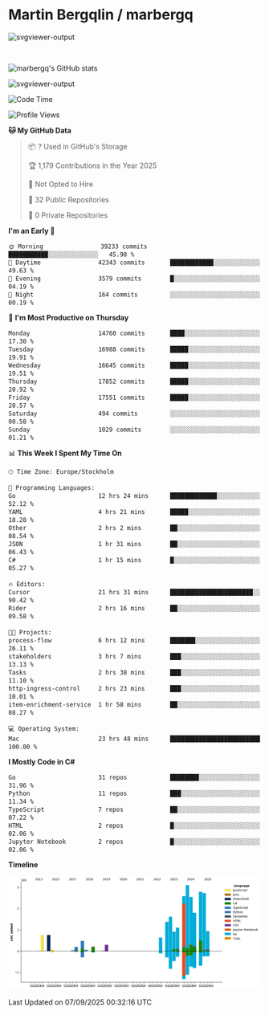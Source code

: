 # Martin Bergqlin / marbergq

![svgviewer-output](https://user-images.githubusercontent.com/2405410/206014777-22d41ecb-c24f-421d-b7d9-bba2cb5bb0de.svg)

<br>

<!--- [![Martin's Week](https://github-readme-stats.vercel.app/api/wakatime?username=marbergq&theme=dark)](https://github.com/anuraghazra/github-readme-stats) -->

![marbergq's GitHub stats](https://github-readme-stats.vercel.app/api?username=marbergq&count_private=true&show_icons=true)

![svgviewer-output](https://wakatime.com/badge/user/3f0a2069-6683-4e19-9a4a-7d21ea815067.svg)

<!--START_SECTION:waka-->
![Code Time](http://img.shields.io/badge/Code%20Time-5%2C352%20hrs%2043%20mins-blue)

![Profile Views](http://img.shields.io/badge/Profile%20Views-0-blue)

**🐱 My GitHub Data** 

> 📦 ? Used in GitHub's Storage 
 > 
> 🏆 1,179 Contributions in the Year 2025
 > 
> 🚫 Not Opted to Hire
 > 
> 📜 32 Public Repositories 
 > 
> 🔑 0 Private Repositories 
 > 
**I'm an Early 🐤** 

```text
🌞 Morning                39233 commits       ███████████░░░░░░░░░░░░░░   45.98 % 
🌆 Daytime                42343 commits       ████████████░░░░░░░░░░░░░   49.63 % 
🌃 Evening                3579 commits        █░░░░░░░░░░░░░░░░░░░░░░░░   04.19 % 
🌙 Night                  164 commits         ░░░░░░░░░░░░░░░░░░░░░░░░░   00.19 % 
```
📅 **I'm Most Productive on Thursday** 

```text
Monday                   14760 commits       ████░░░░░░░░░░░░░░░░░░░░░   17.30 % 
Tuesday                  16988 commits       █████░░░░░░░░░░░░░░░░░░░░   19.91 % 
Wednesday                16645 commits       █████░░░░░░░░░░░░░░░░░░░░   19.51 % 
Thursday                 17852 commits       █████░░░░░░░░░░░░░░░░░░░░   20.92 % 
Friday                   17551 commits       █████░░░░░░░░░░░░░░░░░░░░   20.57 % 
Saturday                 494 commits         ░░░░░░░░░░░░░░░░░░░░░░░░░   00.58 % 
Sunday                   1029 commits        ░░░░░░░░░░░░░░░░░░░░░░░░░   01.21 % 
```


📊 **This Week I Spent My Time On** 

```text
🕑︎ Time Zone: Europe/Stockholm

💬 Programming Languages: 
Go                       12 hrs 24 mins      █████████████░░░░░░░░░░░░   52.12 % 
YAML                     4 hrs 21 mins       █████░░░░░░░░░░░░░░░░░░░░   18.28 % 
Other                    2 hrs 2 mins        ██░░░░░░░░░░░░░░░░░░░░░░░   08.54 % 
JSON                     1 hr 31 mins        ██░░░░░░░░░░░░░░░░░░░░░░░   06.43 % 
C#                       1 hr 15 mins        █░░░░░░░░░░░░░░░░░░░░░░░░   05.27 % 

🔥 Editors: 
Cursor                   21 hrs 31 mins      ███████████████████████░░   90.42 % 
Rider                    2 hrs 16 mins       ██░░░░░░░░░░░░░░░░░░░░░░░   09.58 % 

🐱‍💻 Projects: 
process-flow             6 hrs 12 mins       ███████░░░░░░░░░░░░░░░░░░   26.11 % 
stakeholders             3 hrs 7 mins        ███░░░░░░░░░░░░░░░░░░░░░░   13.13 % 
Tasks                    2 hrs 38 mins       ███░░░░░░░░░░░░░░░░░░░░░░   11.10 % 
http-ingress-control     2 hrs 23 mins       ███░░░░░░░░░░░░░░░░░░░░░░   10.01 % 
item-enrichment-service  1 hr 58 mins        ██░░░░░░░░░░░░░░░░░░░░░░░   08.27 % 

💻 Operating System: 
Mac                      23 hrs 48 mins      █████████████████████████   100.00 % 
```

**I Mostly Code in C#** 

```text
Go                       31 repos            ████████░░░░░░░░░░░░░░░░░   31.96 % 
Python                   11 repos            ███░░░░░░░░░░░░░░░░░░░░░░   11.34 % 
TypeScript               7 repos             ██░░░░░░░░░░░░░░░░░░░░░░░   07.22 % 
HTML                     2 repos             █░░░░░░░░░░░░░░░░░░░░░░░░   02.06 % 
Jupyter Notebook         2 repos             █░░░░░░░░░░░░░░░░░░░░░░░░   02.06 % 
```



**Timeline**

![Lines of Code chart](https://raw.githubusercontent.com/marbergq/marbergq/main/assets/bar_graph.png)


 Last Updated on 07/09/2025 00:32:16 UTC
<!--END_SECTION:waka-->
